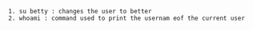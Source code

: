       1. su betty : changes the user to better
      2. whoami : command used to print the usernam eof the current user
